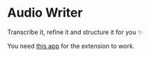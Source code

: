# Audio Writer

Transcribe it, refine it and structure it for you ✨

You need [this app](https://audiowriter.app/#raycast) for the extension to work.

